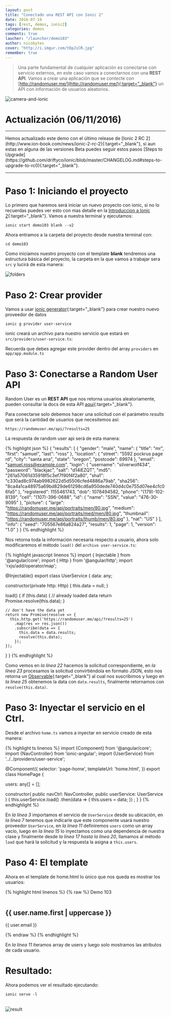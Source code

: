 ```yaml
---
layout: post
title: "Conectado una REST API con Ionic 2"
date: 2016-07-19
tags: [rest, demos, ionic2]
categories: demos
comments: true
laucher: "/launcher/demo103"
author: nicobytes
cover: "http://i.imgur.com/tDpJiCR.jpg"
remember: true
---
```


> Una parte fundamental de cualquier aplicación es conectarse con servicio externos, en este caso vamos a conectarnos con una **REST API**. Vamos a crear una aplicación que se contecte con [http://randomuser.me/](http://randomuser.me/){:target="_blank"} un API con información de usuarios aleatorios.

<img class="img-responsive" src="http://i.imgur.com/tDpJiCR.jpg" alt="camera-and-ionic">

# Actualización (06/11/2016)
<hr/>
Hemos actualizado este demo con el último release de [Ionic 2 RC 2](http://www.ion-book.com/news/ionic-2-rc-2){:target="_blank"}, si aun estas en alguna de las versiones Beta puedes seguir estos pasos [Steps to Upgrade](https://github.com/driftyco/ionic/blob/master/CHANGELOG.md#steps-to-upgrade-to-rc0){:target="_blank"}.

<hr/>

# Paso 1: Iniciando el proyecto

Lo primero que haremos será iniciar un nuevo proyecto con ionic, si no lo recuerdas puedes ver esto con mas detalle en la [Introduccion a Ionic 2](http://www.ion-book.com/ionic2/ionic2){:target="_blank"}.
Vamos a nuestra terminal y ejecutamos:

```
ionic start demo103 blank --v2
```

Ahora entramos a la carpeta del proyecto desde nuestra terminal con:

```
cd demo103
```

Como iniciamos nuestro proyecto con el template **blank** tendremos una estructura básica del proyecto, la carpeta en la que vamos a trabajar sera `src` y lucirá de esta manera:

<img class="img-responsive center-block" src="https://firebasestorage.googleapis.com/v0/b/ion-book.appspot.com/o/demos%2Fdemo102%2FScreenshot%20from%202016-11-06%2012-46-16.png?alt=media" alt="folders">

# Paso 2: Crear provider

Vamos a usar [ionic generator](http://www.ion-book.com/ionic2/ionic-generator){:target="_blank"} para crear nuestro nuevo proveedor de datos

```
ionic g provider user-service
```

ionic creará un archivo para nuestro servicio que estará en `src/providers/user-service.ts`:

Recuerda que debes agregar este provider dentro del array `providers` en `app/app.module.ts`

# Paso 3: Conectarse a Random User API

Random User es un **REST API** que nos retorna usuarios aleatoriamente, pueden consultar la docs de esta API [aquí](https://randomuser.me/documentation){:target="_blank"}.

Para conectarse solo debemos hacer una solicitud con el parámetro *results* que será la cantidad de usuarios que necesitemos así:

```
https://randomuser.me/api/?results=25
```

La respuesta de random user api será de esta manera:

{% highlight json %}
{
  "results": [
    {
      "gender": "male",
      "name": {
        "title": "mr",
        "first": "samuel",
        "last": "ross"
      },
      "location": {
        "street": "5592 pockrus page rd",
        "city": "santa ana",
        "state": "oregon",
        "postcode": 69974
      },
      "email": "samuel.ross@example.com",
      "login": {
        "username": "silverwolf434",
        "password": "blackjac",
        "salt": "d14iEZQT",
        "md5": "261a57061d35918f5c3ef7f90f4f2a80",
        "sha1": "c330ad8c974ab9982622d5d5506cfed4886a79ab",
        "sha256": "8ca4a1ca48975a69bd829de61298cd6a950dede740d4c0e755d07ee4cfc06fa5"
      },
      "registered": 1155461743,
      "dob": 1078494582,
      "phone": "(179)-102-8139",
      "cell": "(107)-396-0688",
      "id": {
        "name": "SSN",
        "value": "476-30-9095"
      },
      "picture": {
        "large": "https://randomuser.me/api/portraits/men/80.jpg",
        "medium": "https://randomuser.me/api/portraits/med/men/80.jpg",
        "thumbnail": "https://randomuser.me/api/portraits/thumb/men/80.jpg"
      },
      "nat": "US"
    }
  ],
  "info": {
    "seed": "705567e86a824a27",
    "results": 1,
    "page": 1,
    "version": "1.0"
  }
}
{% endhighlight %}

Nos retorna toda la información necesaria respecto a usuario, ahora solo modificaremos el método `load()` del `archivo user-service.ts`:

{% highlight javascript linenos %}
import { Injectable } from '@angular/core';
import { Http } from '@angular/http';
import 'rxjs/add/operator/map';


@Injectable()
export class UserService {
  data: any;

  constructor(private http: Http) {
    this.data = null;
  }

  load() {
    if (this.data) {
      // already loaded data
      return Promise.resolve(this.data);
    }

    // don't have the data yet
    return new Promise(resolve => {
      this.http.get('https://randomuser.me/api/?results=25')
        .map(res => res.json())
        .subscribe(data => {
          this.data = data.results;
          resolve(this.data);
        });
    });
  }
}
{% endhighlight %}

Como vemos en *la línea 22*  hacemos la solicitud correspondiente, en *la línea 23* procesamos la solicitud convirtiéndola en formato JSON, esto nos retorna un [Observable](http://www.ion-book.com/ionic2/observables-angular2){:target="_blank"} al cual nos suscribimos y luego en *la línea 25* obtenemos la data con `data.results`, finalmente retornamos con `resolve(this.data)`.

# Paso 3: Inyectar el servicio en el Ctrl.

Desde el archivo `home.ts` vamos a inyectar en servicio creado de esta manera:

{% highlight ts linenos %}
import {Component} from '@angular/core';
import {NavController} from 'ionic-angular';
import {UserService} from '../../providers/user-service';

@Component({
  selector: 'page-home',
  templateUrl: 'home.html',
})
export class HomePage {

  users: any[] = [];

  constructor(
    public navCtrl: NavController,
    public userService: UserService
  ) {
    this.userService.load()
    .then(data => {
      this.users = data;
    }) ;
  }
}
{% endhighlight %}

En *la línea 3* importamos el servicio de `UserService` desde su ubicación, en *la línea 7* tenemos que indicarle que este componente usará nuestro proveedor `UserService`, en *la línea 11* definiremos `users` como un array vacío, luego en *la línea 15* lo inyectamos como una dependencia de nuestra clase y finalmente desde *la línea 17 hasta la línea 20*, llamamos al método `load` que hará la solicitud y la respuesta la asigna a `this.users`.

# Paso 4: El template

Ahora en el template de home.html lo único que nos queda es mostrar los usuarios:

{% highlight html linenos %}
{% raw %}
<ion-header>
  <ion-navbar color="primary">
    <ion-title>
      Demo 103
    </ion-title>
  </ion-navbar>
</ion-header>

<ion-content>
  <ion-list>
    <ion-item *ngFor="let user of users">
      <ion-avatar item-left>
        <img [src]="user.picture.medium">
      </ion-avatar>
      <h2>{{ user.name.first | uppercase }}</h2>
      <p>{{ user.email }}</p>
    </ion-item>
  </ion-list>
</ion-content>
{% endraw %}
{% endhighlight %}

En *la línea 11* iteramos array de users y luego solo mostramos las atributos de cada usuario.

# Resultado:

Ahora podemos ver el resultado ejecutando:

```
ionic serve -l
```
<br/>
<img class="img-responsive" src="http://i.imgur.com/4r1RZ9x.png" alt="result">
